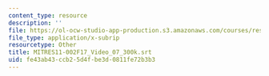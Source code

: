 ```yaml
---
content_type: resource
description: ''
file: https://ol-ocw-studio-app-production.s3.amazonaws.com/courses/res-11-002-intentional-public-disruptions-art-responsibility-and-pedagogy-fall-2017/fe43ab43ccb25d4fbe3d0811fe72b3b3_MITRES11-002F17_Video_07_300k.vtt
file_type: application/x-subrip
resourcetype: Other
title: MITRES11-002F17_Video_07_300k.srt
uid: fe43ab43-ccb2-5d4f-be3d-0811fe72b3b3
---
```

